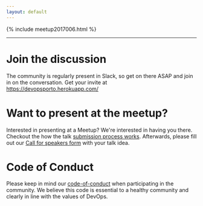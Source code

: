 ```yaml
---
layout: default
---
```

{% include meetup2017006.html %}
<hr/>

<div class="tile is-ancestor">
    <div class="tile">
        <div class="box">
            <h1 class="title">Join the discussion</h1>
            <div class="content">
                The community is regularly present in Slack, so get on there ASAP and join in on the conversation. Get your invite at <a href="https://devopsporto.herokuapp.com/">https://devopsporto.herokuapp.com/</a>
            </div>
        </div>
    </div>
    <div class="tile">
        <div class="box is-info">        
            <h1 class="title">Want to present at the meetup?</h1>
            <div class="content">
                Interested in presenting at a Meetup? We're interested in having you there. Checkout the how the talk <a href="speakerfollowup.html">submission process works</a>. Afterwards, please fill out our <a href="https://goo.gl/forms/LpS4noS5a3iA0vw83">Call for speakers form</a> with your talk idea.
            </div>
        </div>
    </div>
    <div class="tile">
        <div class="box">      
            <h1 class="title">Code of Conduct</h1>
            <div class="content">
                Please keep in mind our <a href="codeofconduct.html">code-of-conduct</a> when participating in the community. We believe this code is essential to a healthy community and clearly in line with the values of DevOps.
            </div>
        </div>
    </div>
</div>
